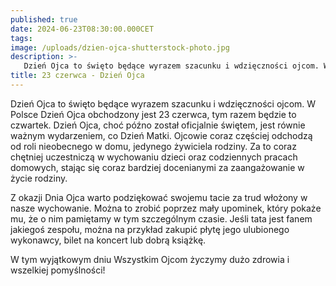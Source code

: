 ```yaml
---
published: true
date: 2024-06-23T08:30:00.000CET
tags:
image: /uploads/dzien-ojca-shutterstock-photo.jpg
description: >-
   Dzień Ojca to święto będące wyrazem szacunku i wdzięczności ojcom. W Polsce Dzień Ojca obchodzony jest 23 czerwca. 
title: 23 czerwca - Dzień Ojca
---
```


Dzień Ojca to święto będące wyrazem szacunku i wdzięczności ojcom. W Polsce Dzień Ojca obchodzony jest 23 czerwca, tym razem będzie to czwartek. Dzień Ojca, choć późno został oficjalnie świętem, jest równie ważnym wydarzeniem, co Dzień Matki. Ojcowie coraz częściej odchodzą od roli nieobecnego w domu, jedynego żywiciela rodziny. Za to coraz chętniej uczestniczą w wychowaniu dzieci oraz codziennych pracach domowych, stając się coraz bardziej docenianymi za zaangażowanie w życie rodziny.

Z okazji Dnia Ojca warto podziękować swojemu tacie za trud włożony w nasze wychowanie. Można to zrobić poprzez mały upominek, który pokaże mu, że o nim pamiętamy w tym szczególnym czasie. Jeśli tata jest fanem jakiegoś zespołu, można na przykład zakupić płytę jego ulubionego wykonawcy, bilet na koncert lub dobrą książkę.

W tym wyjątkowym dniu Wszystkim Ojcom życzymy dużo zdrowia i wszelkiej pomyślności!

